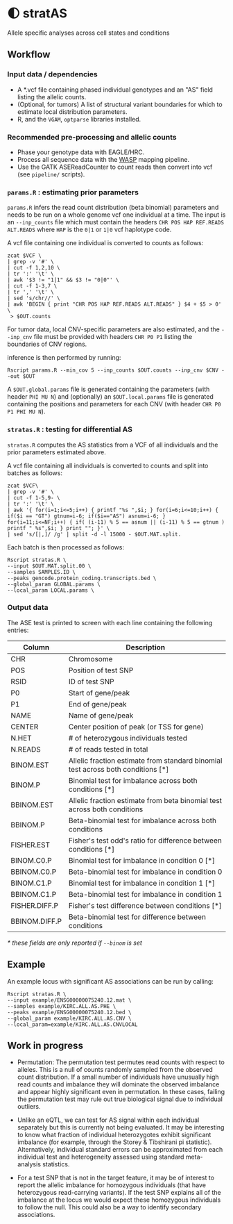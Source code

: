 # :first_quarter_moon: stratAS

Allele specific analyses across cell states and conditions

## Workflow

### Input data / dependencies

* A *.vcf file containing phased individual genotypes and an "AS" field listing the allelic counts.
* (Optional, for tumors) A list of structural variant boundaries for which to estimate local distribution parameters.
* R, and the `VGAM`, `optparse` libraries installed.

### Recommended pre-processing and allelic counts

* Phase your genotype data with EAGLE/HRC.
* Process all sequence data with the [WASP](https://github.com/bmvdgeijn/WASP) mapping pipeline.
* Use the GATK ASEReadCounter to count reads then convert into vcf (see `pipeline/` scripts).

### `params.R` : estimating prior parameters

`params.R` infers the read count distribution (beta binomial) parameters and needs to be run on a whole genome vcf one individual at a time. The input is an `--inp_counts` file which must contain the headers `CHR POS HAP REF.READS ALT.READS` where `HAP` is the `0|1` or `1|0` vcf haplotype code.

A vcf file containing one individual is converted to counts as follows:
```
zcat $VCF \
| grep -v '#' \
| cut -f 1,2,10 \
| tr ':' '\t' \
| awk '$3 != "1|1" && $3 != "0|0"' \
| cut -f 1-3,7 \
| tr ',' '\t' \
| sed 's/chr//' \
| awk 'BEGIN { print "CHR POS HAP REF.READS ALT.READS" } $4 + $5 > 0' \
 > $OUT.counts
```

For tumor data, local CNV-specific parameters are also estimated, and the `--inp_cnv` file must be provided with headers `CHR P0 P1` listing the boundaries of CNV regions.

inference is then performed by running:
```
Rscript params.R --min_cov 5 --inp_counts $OUT.counts --inp_cnv $CNV --out $OUT
```

A `$OUT.global.params` file is generated containing the parameters (with header `PHI MU N`) and (optionally) an `$OUT.local.params` file is generated containing the positions and parameters for each CNV (with header `CHR P0 P1 PHI MU N`).

### `stratas.R` : testing for differential AS

`stratas.R` computes the AS statistics from a VCF of all individuals and the prior parameters estimated above.

A vcf file containing all individuals is converted to counts and split into batches as follows:
```
zcat $VCF\
| grep -v '#' \
| cut -f 1-5,9- \
| tr ':' '\t' \
| awk '{ for(i=1;i<=5;i++) { printf "%s ",$i; } for(i=6;i<=10;i++) { if($i == "GT") gtnum=i-6; if($i=="AS") asnum=i-6; } for(i=11;i<=NF;i++) { if( (i-11) % 5 == asnum || (i-11) % 5 == gtnum ) printf " %s",$i; } print ""; }' \
| sed 's/[|,]/ /g' | split -d -l 15000 - $OUT.MAT.split.
```

Each batch is then processed as follows:
```
Rscript stratas.R \
--input $OUT.MAT.split.00 \
--samples SAMPLES.ID \
--peaks gencode.protein_coding.transcripts.bed \
--global_param GLOBAL.params \
--local_param LOCAL.params \
```

### Output data

The ASE test is printed to screen with each line containing the following entries:

| Column | Description |
| --- | --- |
| CHR | Chromosome |
| POS | Position of test SNP |
| RSID | ID of test SNP |
| P0 | Start of gene/peak  |
| P1 | End of gene/peak |
| NAME | Name of gene/peak |
| CENTER | Center position of peak (or TSS for gene) |
| N.HET | # of heterozygous individuals tested |
| N.READS | # of reads tested in total |
| BINOM.EST | Allelic fraction estimate from standard binomial test across both conditions [*] |
| BINOM.P | Binomial test for imbalance across both conditions [*] |
| BBINOM.EST | Allelic fraction estimate from beta binomial test across both conditions |
| BBINOM.P | Beta-binomial test for imbalance across both conditions  |
| FISHER.EST | Fisher's test odd's ratio for difference between conditions [*] |
| BINOM.C0.P | Binomial test for imbalance in condition 0 [*] |
| BBINOM.C0.P | Beta-binomial test for imbalance in condition 0 |
| BINOM.C1.P | Binomial test for imbalance in condition 1 [*] |
| BBINOM.C1.P | Beta-binomial test for imbalance in condition 1 |
| FISHER.DIFF.P | Fisher's test difference between conditions [*] |
| BBINOM.DIFF.P | Beta-binomial test for difference between conditions |

*\* these fields are only reported if `--binom` is set* 

## Example

An example locus with significant AS associations can be run by calling:

```
Rscript stratas.R \
--input example/ENSG00000075240.12.mat \
--samples example/KIRC.ALL.AS.PHE \
--peaks example/ENSG00000075240.12.bed \
--global_param example/KIRC.ALL.AS.CNV \
--local_param=example/KIRC.ALL.AS.CNVLOCAL
```

## Work in progress

* Permutation: The permutation test permutes read counts with respect to alleles. This is a null of counts randomly sampled from the observed count distribution. If a small number of individuals have unusually high read counts and imbalance they will dominate the observed imbalance and appear highly significant even in permutation. In these cases, failing the permutation test may rule out true biological signal due to individual outliers.

* Unlike an eQTL, we can test for AS signal within each individual separately but this is currently not being evaluated. It may be interesting to know what fraction of individual heterozygotes exhibit significant imbalance (for example, through the Storey & Tibshirani pi statistic). Alternatively, individual standard errors can be approximated from each individual test and heterogeneity assessed using standard meta-analysis statistics.

* For a test SNP that is not in the target feature, it may be of interest to report the allelic imbalance for homozygous individuals (that have heterozygous read-carrying variants). If the test SNP explains all of the imbalance at the locus we would expect these homozygous individuals to follow the null. This could also be a way to identify secondary associations.
